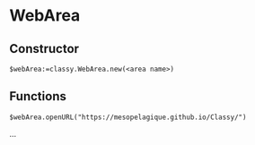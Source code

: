 ﻿# WebArea

## Constructor

```4d
$webArea:=classy.WebArea.new(<area name>)
```

## Functions

```4d
$webArea.openURL("https://mesopelagique.github.io/Classy/")
```

...
